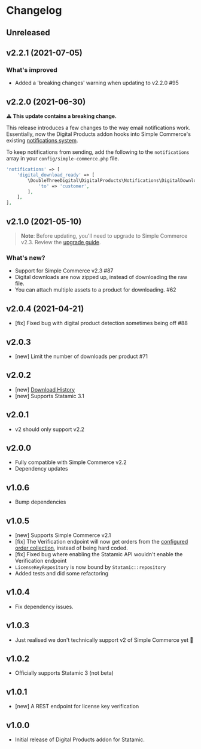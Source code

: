 # Changelog

## Unreleased

## v2.2.1 (2021-07-05)

### What's improved

* Added a 'breaking changes' warning when updating to v2.2.0 #95

## v2.2.0 (2021-06-30)

**⚠️ This update contains a breaking change.**

This release introduces a few changes to the way email notifications work. Essentially, now the Digital Products addon hooks into Simple Commerce's existing [notifications system](https://sc-docs.doublethree.digital/v2.3/notifications).

To keep notifications from sending, add the following to the `notifications` array in your `config/simple-commerce.php` file.

```php
'notifications' => [
    'digital_download_ready' => [
        \DoubleThreeDigital\DigitalProducts\Notifications\DigitalDownloadsNotification::class => [
            'to' => 'customer',
        ],
    ],
],
```

## v2.1.0 (2021-05-10)

> **Note**: Before updating, you'll need to upgrade to Simple Commerce v2.3. Review the [upgrade guide](https://sc-docs.doublethree.digital/v2.3/update-guide).

### What's new?

* Support for Simple Commerce v2.3 #87
* Digital downloads are now zipped up, instead of downloading the raw file.
* You can attach multiple assets to a product for downloading. #62

## v2.0.4 (2021-04-21)

* [fix] Fixed bug with digital product detection sometimes being off #88

## v2.0.3

* [new] Limit the number of downloads per product #71

## v2.0.2

* [new] [Download History](https://github.com/doublethreedigital/sc-digital-products#download-history)
* [new] Supports Statamic 3.1

## v2.0.1

* v2 should only support v2.2

## v2.0.0

* Fully compatible with Simple Commerce v2.2
* Dependency updates

## v1.0.6

* Bump dependencies

## v1.0.5

* [new] Supports Simple Commerce v2.1
* [fix] The Verification endpoint will now get orders from the [configured order collection](https://sc-docs.doublethree.digital/v2.1/configuring#collections-amp-taxonomies), instead of being hard coded.
* [fix] Fixed bug where enabling the Statamic API wouldn't enable the Verification endpoint
* `LicenseKeyRepository` is now bound by `Statamic::repository`
* Added tests and did some refactoring

## v1.0.4

* Fix dependency issues.

## v1.0.3

* Just realised we don't technically support v2 of Simple Commerce yet 🤦

## v1.0.2

* Officially supports Statamic 3 (not beta)

## v1.0.1

* [new] A REST endpoint for license key verification

## v1.0.0

* Initial release of Digital Products addon for Statamic.
